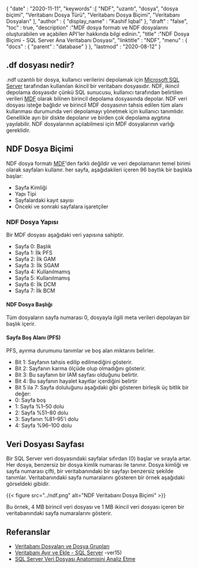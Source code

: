 {
  "date" : "2020-11-11",
  "keywords" :[ "NDF", "uzantı", "dosya", "dosya biçimi", "Veritabanı Dosya Türü", "Veritabanı Dosya Biçimi", "Veritabanı Dosyaları" ],
  "author" : {
    "display_name" : "Kashif Iqbal"
},
  "draft" : "false",
  "toc" : true,
  "description" :"MDF dosya formatı ve NDF dosyalarını oluşturabilen ve açabilen API'ler hakkında bilgi edinin.",
  "title" :"NDF Dosya Biçimi - SQL Server Ana Veritabanı Dosyası",
  "linktitle" : "NDF",
  "menu" : {
    "docs" : {
      "parent" : "database"
}
},
  "lastmod" : "2020-08-12"
}

## .df dosyası nedir?

.ndf uzantılı bir dosya, kullanıcı verilerini depolamak için [Microsoft SQL Server](https://en.wikipedia.org/wiki/Microsoft_SQL_Server) tarafından kullanılan ikincil bir veritabanı dosyasıdır. NDF, ikincil depolama dosyasıdır çünkü SQL sunucusu, kullanıcı tarafından belirtilen verileri [MDF](/tr/database/mdf/) olarak bilinen birincil depolama dosyasında depolar. NDF veri dosyası isteğe bağlıdır ve birincil MDF dosyasının tahsis edilen tüm alanı kullanması durumunda veri depolamayı yönetmek için kullanıcı tanımlıdır. Genellikle ayrı bir diskte depolanır ve birden çok depolama aygıtına yayılabilir. NDF dosyalarının açılabilmesi için MDF dosyalarının varlığı gereklidir.

## NDF Dosya Biçimi

NDF dosya formatı [MDF](/tr/database/mdf/)'den farklı değildir ve veri depolamanın temel birimi olarak sayfaları kullanır. her sayfa, aşağıdakileri içeren 96 baytlık bir başlıkla başlar:

* Sayfa Kimliği
* Yapı Tipi
* Sayfalardaki kayıt sayısı
* Önceki ve sonraki sayfalara işaretçiler

### NDF Dosya Yapısı

Bir MDF dosyası aşağıdaki veri yapısına sahiptir.

* Sayfa 0: Başlık
* Sayfa 1: İlk PFS
* Sayfa 2: İlk GAM
* Sayfa 3: İlk SGAM
* Sayfa 4: Kullanılmamış
* Sayfa 5: Kullanılmamış
* Sayfa 6: İlk DCM
* Sayfa 7: İlk BCM

#### NDF Dosya Başlığı

Tüm dosyaların sayfa numarası 0, dosyayla ilgili meta verileri depolayan bir başlık içerir.

#### Sayfa Boş Alanı (PFS)
PFS, ayırma durumunu tanımlar ve boş alan miktarını belirler.

* Bit 1: Sayfanın tahsis edilip edilmediğini gösterir.
* Bit 2: Sayfanın karma ölçüde olup olmadığını gösterir.
* Bit 3: Bu sayfanın bir IAM sayfası olduğunu belirtir.
* Bit 4: Bu sayfanın hayalet kayıtlar içerdiğini belirtir
* Bit 5 ila 7: Sayfa doluluğunu aşağıdaki gibi gösteren birleşik üç bitlik bir değer:
* 0: Sayfa boş
* 1: Sayfa %1–50 dolu
* 2: Sayfa %51–80 dolu
* 3: Sayfanın %81–95'i dolu
* 4: Sayfa %96–100 dolu

## Veri Dosyası Sayfası

Bir SQL Server veri dosyasındaki sayfalar sıfırdan (0) başlar ve sırayla artar. Her dosya, benzersiz bir dosya kimlik numarası ile tanınır. Dosya kimliği ve sayfa numarası çifti, bir veritabanındaki bir sayfayı benzersiz şekilde tanımlar. Veritabanındaki sayfa numaralarını gösteren bir örnek aşağıdaki görseldeki gibidir.

{{< figure src="../ndf.png" alt="NDF Veritabanı Dosya Biçimi" >}}

Bu örnek, 4 MB birincil veri dosyası ve 1 MB ikincil veri dosyası içeren bir veritabanındaki sayfa numaralarını gösterir.

## Referanslar

* [Veritabanı Dosyaları ve Dosya Grupları](https://learn.microsoft.com/en-us/sql/relational-databases/databases/database-files-and-filegroups?redirectedfrom=MSDN&view=sql-server-ver15)
* [Veritabanı Ayır ve Ekle - SQL Server](https://learn.microsoft.com/en-us/sql/relational-databases/databases/database-detach-and-attach-sql-server?view=sql-server) -ver15)
* [SQL Server Veri Dosyası Anatomisini Analiz Etme](https://blog.pythian.com/analyzing-sql-server-data-file-anatomy/)

